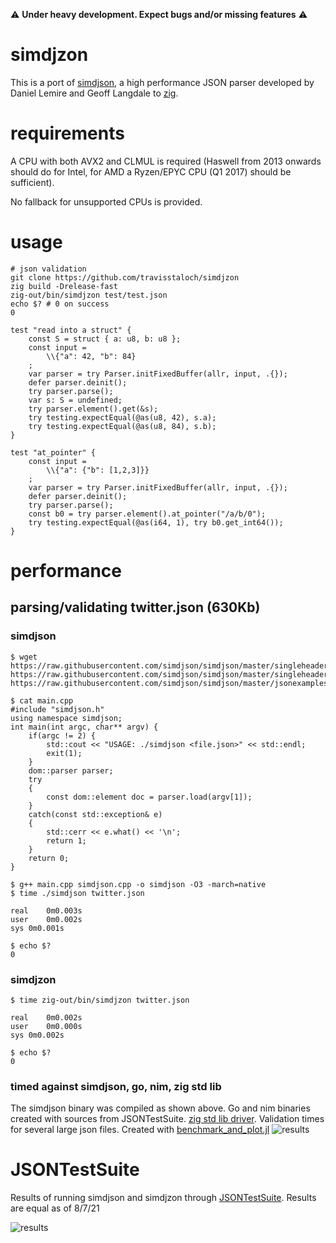 :warning: **Under heavy development.  Expect bugs and/or missing features** :warning:

# simdjzon
This is a port of [simdjson](https://github.com/simdjson/simdjson), a high performance JSON parser developed by Daniel Lemire and Geoff Langdale to [zig](https://ziglang.org/).  


# requirements
A CPU with both AVX2 and CLMUL is required (Haswell from 2013 onwards should do for Intel, for AMD a Ryzen/EPYC CPU (Q1 2017) should be sufficient).

No fallback for unsupported CPUs is provided.

# usage
```console
# json validation
git clone https://github.com/travisstaloch/simdjzon
zig build -Drelease-fast
zig-out/bin/simdjzon test/test.json
echo $? # 0 on success
0
```

```zig
test "read into a struct" {
    const S = struct { a: u8, b: u8 };
    const input =
        \\{"a": 42, "b": 84}
    ;
    var parser = try Parser.initFixedBuffer(allr, input, .{});
    defer parser.deinit();
    try parser.parse();
    var s: S = undefined;
    try parser.element().get(&s);
    try testing.expectEqual(@as(u8, 42), s.a);
    try testing.expectEqual(@as(u8, 84), s.b);
}

test "at_pointer" {
    const input =
        \\{"a": {"b": [1,2,3]}}
    ;
    var parser = try Parser.initFixedBuffer(allr, input, .{});
    defer parser.deinit();
    try parser.parse();
    const b0 = try parser.element().at_pointer("/a/b/0");
    try testing.expectEqual(@as(i64, 1), try b0.get_int64());
}

```

# performance
## parsing/validating twitter.json (630Kb)
### simdjson

```console
$ wget https://raw.githubusercontent.com/simdjson/simdjson/master/singleheader/simdjson.h https://raw.githubusercontent.com/simdjson/simdjson/master/singleheader/simdjson.cpp https://raw.githubusercontent.com/simdjson/simdjson/master/jsonexamples/twitter.json

$ cat main.cpp
#include "simdjson.h"
using namespace simdjson;
int main(int argc, char** argv) {
    if(argc != 2) {
        std::cout << "USAGE: ./simdjson <file.json>" << std::endl;
        exit(1);
    }
    dom::parser parser; 
    try
    {
        const dom::element doc = parser.load(argv[1]);
    }
    catch(const std::exception& e)
    {
        std::cerr << e.what() << '\n';
        return 1;
    }
    return 0;
}

$ g++ main.cpp simdjson.cpp -o simdjson -O3 -march=native
$ time ./simdjson twitter.json

real	0m0.003s
user	0m0.002s
sys	0m0.001s

$ echo $?
0
```

### simdjzon
```console
$ time zig-out/bin/simdjzon twitter.json 

real	0m0.002s
user	0m0.000s
sys	0m0.002s

$ echo $?
0

```

### timed against simdjson, go, nim, zig std lib
The simdjson binary was compiled as shown above.  Go and nim binaries created with sources from JSONTestSuite. [zig std lib driver](bench/src/zig_json.zig).
Validation times for several large json files.  Created with [benchmark_and_plot.jl](bench/benchmark_and_plot.jl)
![results](https://github.com/travisstaloch/simdjson-zig/blob/media/bench/validation_grouped.png)

# JSONTestSuite

Results of running simdjson and simdjzon through [JSONTestSuite](https://github.com/nst/JSONTestSuite).  Results are equal as of 8/7/21

![results](https://github.com/travisstaloch/simdjson-zig/blob/media/JSONTestSuiteResults.png)
